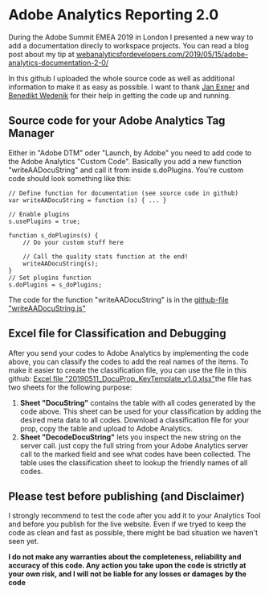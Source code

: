 # Adobe Analytics Reporting 2.0
During the Adobe Summit EMEA 2019 in London I presented a new way to add a documentation direcly to workspace projects. You can read a blog post about my tip at [webanalyticsfordevelopers.com/2019/05/15/adobe-analytics-documentation-2-0/](https://webanalyticsfordevelopers.com/2019/05/15/adobe-analytics-documentation-2-0/)

In this github I uploaded the whole source code as well as additional information to make it as easy as possible. I want to thank [Jan Exner](https://github.com/janexner) and [Benedikt Wedenik](http://wedenik.com/) for their help in getting the code up and running.

## Source code for your Adobe Analytics Tag Manager
Either in "Adobe DTM" oder "Launch, by Adobe" you need to add code to the Adobe Analytics "Custom Code". Basically you add a new function "writeAADocuString" and call it from inside s.doPlugins. You're custom code should look something like this:
```
// Define function for documentation (see source code in github)
var writeAADocuString = function (s) { ... }

// Enable plugins
s.usePlugins = true;

function s_doPlugins(s) {
    // Do your custom stuff here

    // Call the quality stats function at the end!
    writeAADocuString(s);
}
// Set plugins function
s.doPlugins = s_doPlugins;
```

The code for the function "writeAADocuString" is in the [github-file "writeAADocuString.js"](https://github.com/UrsBoller/AdobeAnalytics_ReportingProp/blob/master/writeAADocuString.js)

## Excel file for Classification and Debugging
After you send your codes to Adobe Analytics by implementing the code above, you can classify the codes to add the real names of the items. To make it easier to create the classification file, you can use the file in this github:
[Excel file "20190511_DocuProp_KeyTemplate_v1.0.xlsx"](https://github.com/UrsBoller/AdobeAnalytics_ReportingProp/raw/master/20190511_DocuProp_KeyTemplate_v1.0.xlsx)the file has two sheets for the following purpose:
1) <strong>Sheet "DocuString"</strong> contains the table with all codes generated by the code above. This sheet can be used for your classification by adding the desired meta data to all codes. Download a classification file for your prop, copy the table and upload to Adobe Analytics.
2) <strong>Sheet "DecodeDocuString"</strong> lets you inspect the new string on the server call. just copy the full string from your Adobe Analytics server call to the marked field and see what codes have been collected. The table uses the classification sheet to lookup the friendly names of all codes.

## Please test before publishing (and Disclaimer)
I strongly recommend to test the code after you add it to your Analytics Tool and before you publish for the live website. Even if we tryed to keep the code as clean and fast as possible, there might be bad situation we haven't seen yet.

<strong>I do not make any warranties about the completeness, reliability and accuracy of this code. Any action you take upon the code is strictly at your own risk, and I will not be liable for any losses or damages by the code</strong>
